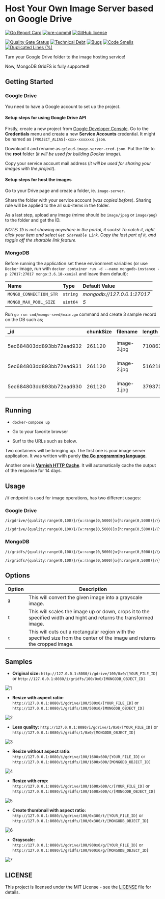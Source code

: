# Host Your Own Image Server based on Google Drive

[![Go Report Card](https://goreportcard.com/badge/github.com/selcukusta/gdrive-image-server)](https://goreportcard.com/report/github.com/selcukusta/gdrive-image-server)
[![pre-commit](https://img.shields.io/badge/pre--commit-enabled-brightgreen?logo=pre-commit&logoColor=white)](https://github.com/selcukusta/gdrive-image-server)
[![GitHub license](https://img.shields.io/badge/license-MIT-blue.svg)](https://github.com/selcukusta/gdrive-image-server/blob/master/LICENSE)

[![Quality Gate Status](https://sonarcloud.io/api/project_badges/measure?project=selcukusta_gdrive-image-server&metric=alert_status)](https://sonarcloud.io/dashboard?id=selcukusta_gdrive-image-server)
[![Technical Debt](https://sonarcloud.io/api/project_badges/measure?project=selcukusta_gdrive-image-server&metric=sqale_index)](https://sonarcloud.io/dashboard?id=selcukusta_gdrive-image-server)
[![Bugs](https://sonarcloud.io/api/project_badges/measure?project=selcukusta_gdrive-image-server&metric=bugs)](https://sonarcloud.io/dashboard?id=selcukusta_gdrive-image-server)
[![Code Smells](https://sonarcloud.io/api/project_badges/measure?project=selcukusta_gdrive-image-server&metric=code_smells)](https://sonarcloud.io/dashboard?id=selcukusta_gdrive-image-server)
[![Duplicated Lines (%)](https://sonarcloud.io/api/project_badges/measure?project=selcukusta_gdrive-image-server&metric=duplicated_lines_density)](https://sonarcloud.io/dashboard?id=selcukusta_gdrive-image-server)

Turn your Google Drive folder to the image hosting service!

Now, MongoDB GridFS is fully supported!

## Getting Started

### Google Drive

You need to have a Google account to set up the project.

#### Setup steps for using Google Drive API

Firstly, create a new project from [Google Developer Console](https://console.developers.google.com/). Go to the **Credentials** menu and create a new **Service Accounts** credential. It might be named as `[PROJECT_ALIAS]-xxxx-xxxxxxx.json`.

Download it and rename as `gcloud-image-server-cred.json`. Put the file to the **root** folder (_it will be used for building Docker image_).

Copy your service account mail address (_it will be used for sharing your images with the project_).

#### Setup steps for host the images

Go to your Drive page and create a folder, ie. `image-server`.

Share the folder with your service account (_was copied before_). Sharing rule will be applied to the all sub-items in the folder.

As a last step, upload any image (mime should be `image/jpeg` or `image/png`) to the folder and get the ID.

_NOTE: `ID` is not showing anywhere in the portal, it sucks! To catch it, right click your item and select `Get Shareable Link`. Copy the last part of it, and toggle off the sharable link feature._

### MongoDB

Before running the application set these environment variables (or use `Docker` image, run with `docker container run -d --name mongodb-instance -p 27017:27017 mongo:3.6.18-xenial` and leave them default):

| Name                   | Type     | Default Value               |
| :--------------------- | :------- | :-------------------------- |
| `MONGO_CONNECTION_STR` | `string` | _mongodb://127.0.0.1:27017_ |
| `MONGO_MAX_POOL_SIZE`  | `uint64` | _5_                         |

Run `go run cmd/mongo-seed/main.go` command and create 3 sample record on the DB such as;

| \_id                     | chunkSize | filename    | length | metadata                       | uploadDate               |
| :----------------------- | :-------- | :---------- | :----- | :----------------------------- | :----------------------- |
| 5ec684803dd893bb72ead932 | 261120    | image-3.jpg | 710863 | {"Content-Type": "image/jpeg"} | 2020-05-21T13:39:12.585Z |
| 5ec684803dd893bb72ead931 | 261120    | image-2.jpg | 516218 | {"Content-Type": "image/jpeg"} | 2020-05-21T13:39:12.603Z |
| 5ec684803dd893bb72ead930 | 261120    | image-1.jpg | 379373 | {"Content-Type": "image/jpeg"} | 2020-05-21T13:39:12.617Z |

## Running

- `docker-compose up`

- Go to your favorite browser

- Surf to the URLs such as below.

Two containers will be bringing up. The first one is your image server application. It was written with purely **[the Go programming language](https://golang.org/)**.

Another one is **[Varnish HTTP Cache](https://varnish-cache.org/)**. It will automatically cache the output of the response for 14 days.

## Usage

/i/ endpoint is used for image operations, has two different usages:

### Google Drive

```
/i/gdrive/{quality:range(0,100)}/{w:range(0,5000)}x{h:range(0,5000)}/{options:opt}/{*id}

/i/gdrive/{quality:range(0,100)}/{w:range(0,5000)}x{h:range(0,5000)}/{*id}
```

### MongoDB

```
/i/gridfs/{quality:range(0,100)}/{w:range(0,5000)}x{h:range(0,5000)}/{options:opt}/{*id}

/i/gridfs/{quality:range(0,100)}/{w:range(0,5000)}x{h:range(0,5000)}/{*id}
```

## Options

| Option | Description                                                                                                                 |
| ------ | --------------------------------------------------------------------------------------------------------------------------- |
| `g`    | This will convert the given image into a grayscale image.                                                                   |
| `t`    | This will scales the image up or down, crops it to the specified width and hight and returns the transformed image.         |
| `c`    | This will cuts out a rectangular region with the specified size from the center of the image and returns the cropped image. |

## Samples

- **Original size:** `http://127.0.0.1:8080/i/gdrive/100/0x0/[YOUR_FILE_ID]` or `http://127.0.0.1:8080/i/gridfs/100/0x0/[MONGODB_OBJECT_ID]`

![1](assets/1.png)

- **Resize with aspect ratio:** `http://127.0.0.1:8080/i/gdrive/100/500x0/[YOUR_FILE_ID]` or `http://127.0.0.1:8080/i/gridfs/100/500x0/[MONGODB_OBJECT_ID]`

![2](assets/2.png)

- **Less quality:** `http://127.0.0.1:8080/i/gdrive/1/0x0/[YOUR_FILE_ID]` or `http://127.0.0.1:8080/i/gridfs/1/0x0/[MONGODB_OBJECT_ID]`

![3](assets/3.png)

- **Resize without aspect ratio:** `http://127.0.0.1:8080/i/gdrive/100/1600x600/[YOUR_FILE_ID]` or `http://127.0.0.1:8080/i/gridfs/100/1600x600/[MONGODB_OBJECT_ID]`

![4](assets/4.png)

- **Resize with crop:** `http://127.0.0.1:8080/i/gdrive/100/1600x600/c/[YOUR_FILE_ID]` or `http://127.0.0.1:8080/i/gridfs/100/1600x600/c/[MONGODB_OBJECT_ID]`

![5](assets/5.png)

- **Create thumbnail with aspect ratio:** `http://127.0.0.1:8080/i/gdrive/100/0x300/t/[YOUR_FILE_ID]` or `http://127.0.0.1:8080/i/gridfs/100/0x300/t/[MONGODB_OBJECT_ID]`

![6](assets/6.png)

- **Grayscale:** `http://127.0.0.1:8080/i/gdrive/100/900x0/g/[YOUR_FILE_ID]` or `http://127.0.0.1:8080/i/gridfs/100/900x0/g/[MONGODB_OBJECT_ID]`

![7](assets/7.png)

## LICENSE

This project is licensed under the MIT License - see the [LICENSE](LICENSE) file for details.
